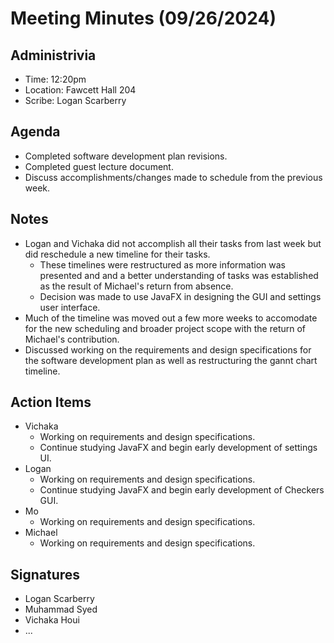# Meeting Minutes (09/26/2024)

## Administrivia
* Time: 12:20pm
* Location: Fawcett Hall 204
* Scribe: Logan Scarberry

## Agenda
* Completed software development plan revisions.
* Completed guest lecture document.
* Discuss accomplishments/changes made to schedule from the previous week.

## Notes
* Logan and Vichaka did not accomplish all their tasks from last week but did reschedule a new timeline for their tasks.
    - These timelines were restructured as more information was presented and and a better understanding of tasks was established as the result of Michael's return from absence.
    - Decision was made to use JavaFX in designing the GUI and settings user interface.
* Much of the timeline was moved out a few more weeks to accomodate for the new scheduling and broader project scope with the return of Michael's contribution.
* Discussed working on the requirements and design specifications for the software development plan as well as restructuring the gannt chart timeline.

## Action Items
* Vichaka
  * Working on requirements and design specifications.
  * Continue studying JavaFX and begin early development of settings UI.
* Logan
  * Working on requirements and design specifications.
  * Continue studying JavaFX and begin early development of Checkers GUI.
* Mo
  * Working on requirements and design specifications.
* Michael
  * Working on requirements and design specifications.

## Signatures
* Logan Scarberry
* Muhammad Syed
* Vichaka Houi
* ...
